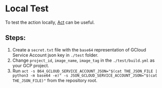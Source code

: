 # Local Test

To test the action locally, [Act](https://github.com/nektos/act) can be useful.

## Steps:

1. Create a `secret.txt` file with the `base64` representation of GCloud Service Account json key in `./test` folder.
2. Change `project_id`, `image_name`, `image_tag` in the `./test/build.yml` as your GCP project. 
2. Run `act -s B64_GCLOUD_SERVICE_ACCOUNT_JSON="$(cat THE_JSON_FILE | python3 -m base64 -e)" -s JSON_GCLOUD_SERVICE_ACCOUNT_JSON="$(cat THE_JSON_FILE)"` from the repository root.
